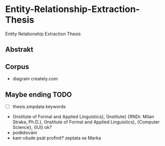 # Entity-Relationship-Extraction-Thesis
Entity Relationship Extraction Thesis


## Abstrakt

## Corpus
- diagram creately.com


## Maybe ending TODO
- [ ] thesis.xmpdata keywords
- {Institute of Formal and Applied Linguistics}, {Institute} {RNDr. Milan Straka, Ph.D.}, {Institute of Formal and Applied Linguistics}, {Computer Science}, {IUI} ok?
- podkěování
- kam všude psát profinit? zeptata se Marka
